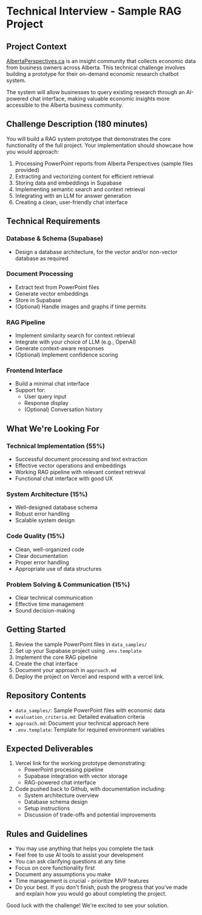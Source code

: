 # Technical Interview - Sample RAG Project

## Project Context

[AlbertaPerspectives.ca](http://AlbertaPerspectives.ca) is an insight community that collects economic data from business owners across Alberta. This technical challenge involves building a prototype for their on-demand economic research chatbot system.

The system will allow businesses to query existing research through an AI-powered chat interface, making valuable economic insights more accessible to the Alberta business community.

## Challenge Description (180 minutes)

You will build a RAG system prototype that demonstrates the core functionality of the full project. Your implementation should showcase how you would approach:

1. Processing PowerPoint reports from Alberta Perspectives (sample files provided)
2. Extracting and vectorizing content for efficient retrieval
3. Storing data and embeddings in Supabase
4. Implementing semantic search and context retrieval
5. Integrating with an LLM for answer generation
6. Creating a clean, user-friendly chat interface

## Technical Requirements

### Database & Schema (Supabase)

- Design a database architecture, for the vector and/or non-vector database as required

### Document Processing

- Extract text from PowerPoint files
- Generate vector embeddings
- Store in Supabase
- (Optional) Handle images and graphs if time permits

### RAG Pipeline

- Implement similarity search for context retrieval
- Integrate with your choice of LLM (e.g., OpenAI)
- Generate context-aware responses
- (Optional) Implement confidence scoring

### Frontend Interface

- Build a minimal chat interface
- Support for:
  - User query input
  - Response display
  - (Optional) Conversation history

## What We're Looking For

### Technical Implementation (55%)

- Successful document processing and text extraction
- Effective vector operations and embeddings
- Working RAG pipeline with relevant context retrieval
- Functional chat interface with good UX

### System Architecture (15%)

- Well-designed database schema
- Robust error handling
- Scalable system design

### Code Quality (15%)

- Clean, well-organized code
- Clear documentation
- Proper error handling
- Appropriate use of data structures

### Problem Solving & Communication (15%)

- Clear technical communication
- Effective time management
- Sound decision-making

## Getting Started

1. Review the sample PowerPoint files in `data_samples/`
2. Set up your Supabase project using `.env.template`
3. Implement the core RAG pipeline
4. Create the chat interface
5. Document your approach in `approach.md`
6. Deploy the project on Vercel and respond with a vercel link.

## Repository Contents

- `data_samples/`: Sample PowerPoint files with economic data
- `evaluation_criteria.md`: Detailed evaluation criteria
- `approach.md`: Document your technical approach here
- `.env.template`: Template for required environment variables

## Expected Deliverables

1. Vercel link for the working prototype demonstrating:
   - PowerPoint processing pipeline
   - Supabase integration with vector storage
   - RAG-powered chat interface
2. Code pushed back to Github, with documentation including:
   - System architecture overview
   - Database schema design
   - Setup instructions
   - Discussion of trade-offs and potential improvements

## Rules and Guidelines

- You may use anything that helps you complete the task
- Feel free to use AI tools to assist your development
- You can ask clarifying questions at any time
- Focus on core functionality first
- Document any assumptions you make
- Time management is crucial - prioritize MVP features
- Do your best. If you don't finish, push the progress that you've made and explain how you would go about completing the project.

Good luck with the challenge! We're excited to see your solution.
